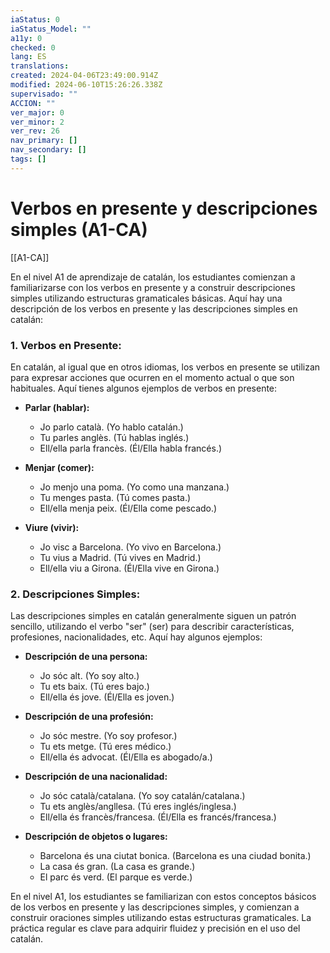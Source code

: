 ```yaml
---
iaStatus: 0
iaStatus_Model: ""
a11y: 0
checked: 0
lang: ES
translations: 
created: 2024-04-06T23:49:00.914Z
modified: 2024-06-10T15:26:26.338Z
supervisado: ""
ACCION: ""
ver_major: 0
ver_minor: 2
ver_rev: 26
nav_primary: []
nav_secondary: []
tags: []
---
```

# Verbos en presente y descripciones simples (A1-CA)

[[A1-CA]]

En el nivel A1 de aprendizaje de catalán, los estudiantes comienzan a familiarizarse con los verbos en presente y a construir descripciones simples utilizando estructuras gramaticales básicas. Aquí hay una descripción de los verbos en presente y las descripciones simples en catalán:

### 1. Verbos en Presente:

En catalán, al igual que en otros idiomas, los verbos en presente se utilizan para expresar acciones que ocurren en el momento actual o que son habituales. Aquí tienes algunos ejemplos de verbos en presente:

- **Parlar (hablar):**
  - Jo parlo català. (Yo hablo catalán.)
  - Tu parles anglès. (Tú hablas inglés.)
  - Ell/ella parla francès. (Él/Ella habla francés.)

- **Menjar (comer):**
  - Jo menjo una poma. (Yo como una manzana.)
  - Tu menges pasta. (Tú comes pasta.)
  - Ell/ella menja peix. (Él/Ella come pescado.)

- **Viure (vivir):**
  - Jo visc a Barcelona. (Yo vivo en Barcelona.)
  - Tu vius a Madrid. (Tú vives en Madrid.)
  - Ell/ella viu a Girona. (Él/Ella vive en Girona.)

### 2. Descripciones Simples:

Las descripciones simples en catalán generalmente siguen un patrón sencillo, utilizando el verbo "ser" (ser) para describir características, profesiones, nacionalidades, etc. Aquí hay algunos ejemplos:

- **Descripción de una persona:**
  - Jo sóc alt. (Yo soy alto.)
  - Tu ets baix. (Tú eres bajo.)
  - Ell/ella és jove. (Él/Ella es joven.)

- **Descripción de una profesión:**
  - Jo sóc mestre. (Yo soy profesor.)
  - Tu ets metge. (Tú eres médico.)
  - Ell/ella és advocat. (Él/Ella es abogado/a.)

- **Descripción de una nacionalidad:**
  - Jo sóc català/catalana. (Yo soy catalán/catalana.)
  - Tu ets anglès/angllesa. (Tú eres inglés/inglesa.)
  - Ell/ella és francès/francesa. (Él/Ella es francés/francesa.)

- **Descripción de objetos o lugares:**
  - Barcelona és una ciutat bonica. (Barcelona es una ciudad bonita.)
  - La casa és gran. (La casa es grande.)
  - El parc és verd. (El parque es verde.)

En el nivel A1, los estudiantes se familiarizan con estos conceptos básicos de los verbos en presente y las descripciones simples, y comienzan a construir oraciones simples utilizando estas estructuras gramaticales. La práctica regular es clave para adquirir fluidez y precisión en el uso del catalán.